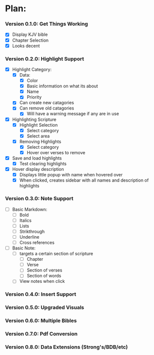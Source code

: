 # Plan:
### Version 0.1.0: Get Things Working
- [x] Display KJV bible
- [x] Chapter Selection
- [x] Looks decent

### Version 0.2.0: Highlight Support
- [x] Highlight Category:
  - [x] Data:
    - [x] Color
    - [x] Basic information on what its about
    - [x] Name
    - [x] Priority
  - [x] Can create new catagories
  - [x] Can remove old catagories
    - [x] Will have a warning message if any are in use
- [x] Highlighting Scripture
  - [x] Highlight Selection
    - [x] Select category
    - [x] Select area
  - [x] Removing Highlights
    - [x] Select category
    - [x] Hover over verses to remove
- [x] Save and load highlights
  - [x] Test clearing highlights
- [x] Hover display description
  - [x] Displays little popup with name when hovered over
  - [x] When clicked, creates sidebar with all names and description of highlights

### Version 0.3.0: Note Support
- [ ] Basic Markdown:
  - [ ] Bold
  - [ ] Italics
  - [ ] Lists
  - [ ] Strikthrough
  - [ ] Underline
  - [ ] Cross references
- [ ] Basic Note: 
  - [ ] targets a certain section of scripture
    - [ ] Chapter
    - [ ] Verse
    - [ ] Section of verses
    - [ ] Section of words
  - [ ] View notes when click

### Version 0.4.0: Insert Support

### Version 0.5.0: Upgraded Visuals

### Version 0.6.0: Multiple Bibles

### Version 0.7.0: Pdf Conversion

### Version 0.8.0: Data Extensions (Strong's/BDB/etc)